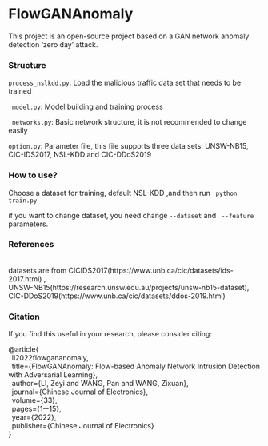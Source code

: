 # FlowGANAnomaly
This project is an open-source project based on a GAN network anomaly detection ‘zero day’ attack.

### Structure
`process_nslkdd.py`: Load the malicious traffic data set that needs to be trained

` model.py`: Model building and training process

` networks.py`:  Basic network structure, it is not recommended to change easily

`option.py`: Parameter file, this file supports three data sets: UNSW-NB15, CIC-IDS2017, NSL-KDD and CIC-DDoS2019

### How to use?

Choose a dataset for training, default NSL-KDD ,and then run ` python train.py`

if you want to change dataset, you need  change `--dataset` and ` --feature` parameters.

### References
<br>
datasets are from CICIDS2017(https://www.unb.ca/cic/datasets/ids-2017.html) , 
<br>
UNSW-NB15(https://research.unsw.edu.au/projects/unsw-nb15-dataset), 
<br>
CIC-DDoS2019(https://www.unb.ca/cic/datasets/ddos-2019.html)

### Citation

If you find this useful in your research, please consider citing:

@article{
  <br>
  &ensp;li2022flowgananomaly, 
  <br>
  &ensp;title={FlowGANAnomaly: Flow-based Anomaly Network Intrusion Detection with Adversarial Learning},
  <br>
  &ensp;author={LI, Zeyi and WANG, Pan and WANG, Zixuan},
  <br>
  &ensp;journal={Chinese Journal of Electronics},
  <br>
  &ensp;volume={33},
  <br>
  &ensp;pages={1--15},
  <br>
  &ensp;year={2022},
  <br>
  &ensp;publisher={Chinese Journal of Electronics}
  <br>
}

